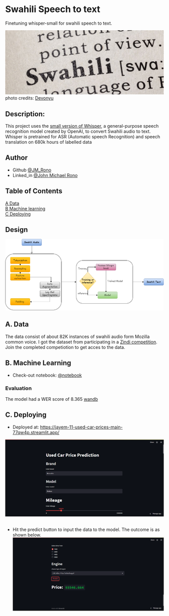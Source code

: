 # Swahili Speech to text

Finetuning whisper-small for swahili speech to text.

![car](https://github.com/Jayem-11/Swahili_speech_to_text/blob/main/sw.jpg)
photo credits: [Devonyu](https://www.istockphoto.com/portfolio/Devonyu?mediatype=photography)  

## Description: 
This project uses the [small version of Whisper](https://huggingface.co/openai/whisper-small), a general-purpose speech recognition model created by OpenAI, to convert Swahili audio to text. Whisper is pretrained for ASR (Automatic speech Recognition) and speech translation on 680k hours of labelled data

## Author
- Github [@JM_Rono](https://github.com/Jayem-11)
- Linked_in [@John Michael Rono](https://www.linkedin.com/in/john-michael-rono-26a2b6183/?lipi=urn%3Ali%3Apage%3Ad_flagship3_feed%3BGItpY4FbT0mUzd4XQz%2FwxQ%3D%3D)

## Table of Contents
[A Data](#dt) <br>
[B Machine learning](#ml) <br>
[C Deploying](#dp) <br>

## Design

![Design](https://github.com/Jayem-11/Swahili_speech_to_text/blob/main/workflow.png)


## <span id="dt">A. Data </span>
The data consist of about 82K instances of swahili audio form Mozilla common voice. I got the dataset from participating in a [Zindi competition](https://zindi.africa/competitions/mozilla-foundation-mozilla-common-voice-hackathon-i-nairobi/data). Join the completed competiotion to get acces to the data. 

## <span id="ml">B. Machine Learning </span>

- Check-out notebook:  [@notebook](https://github.com/Jayem-11/Swahili_speech_to_text/blob/main/swahili-whisper-finetuning.ipynb)


### Evaluation
The model had a WER score of 8.365
[wandb](https://api.wandb.ai/links/ronojohnmichael/8bafteyt)

## <span id="dp"> C. Deploying </span>

- Deployed at: https://jayem-11-used-car-prices-main-77qw4p.streamlit.app/

![Jupyter notebook example](https://github.com/Jayem-11/Used_Car_Prices/blob/main/deployed1.png)

## 

- Hit the predict button to input the data to the model. The outcome is as shown below.
![Jupyter notebook example](https://github.com/Jayem-11/Used_Car_Prices/blob/main/deployed2.png)




